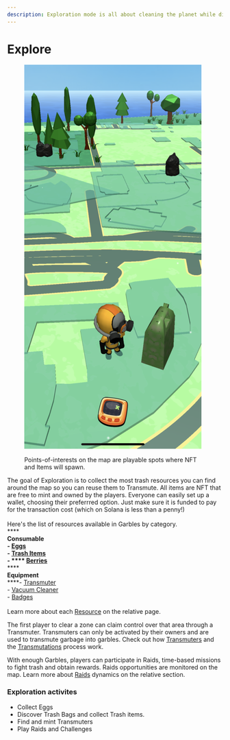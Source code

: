 ```yaml
---
description: Exploration mode is all about cleaning the planet while discovering NFT items.
---
```


# Explore

<figure><img src="../../.gitbook/assets/IMG_1604 (1).png" alt=""><figcaption><p>Points-of-interests on the map are playable spots where NFT and Items will spawn.</p></figcaption></figure>

The goal of Exploration is to collect the most trash resources you can find around the map so you can reuse them to Transmute. All items are NFT that are free to mint and owned by the players. Everyone can easily set up a wallet, choosing their preferrred option. Just make sure it is funded to pay for the transaction cost (which on Solana is less than a penny!)\
\
Here's the list of resources available in Garbles by category. \
****\
**Consumable**\
****- [Eggs](../resources/nft/eggs.md)\
\- [Trash Items](../resources/nft/trash-items.md)\
\- **** [Berries](../resources/game-items/candies.md)****\
****  \
**Equipment**\
****- [Transmuter](../resources/nft/transmuters.md)\
\- [Vacuum Cleaner](../resources/nft/vacuum-cleaner.md)\
\- [Badges](../resources/nft/badges.md)\
\
Learn more about each [Resource](../resources/) on the relative page.

The first player to clear a zone can claim control over that area through a Transmuter. Transmuters can only be activated by their owners and are used to transmute garbage into garbles. Check out how [Transmuters](../resources/nft/transmuters.md) and the [Transmutations](transmutation.md) process work.

With enough Garbles, players can participate in Raids, time-based missions to fight trash and obtain rewards. Raids opportunities are monitored on the map. Learn more about [Raids](raid.md) dynamics on the relative section.&#x20;

### Exploration activites

* Collect Eggs
* Discover Trash Bags and collect Trash items.
* Find and mint Transmuters
* Play Raids and Challenges
